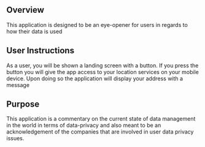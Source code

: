 ## Overview
This application is designed to be an eye-opener for users in regards to how their data is used

## User Instructions
As a user, you will be shown a landing screen with a button. If you press the button you will give the app access to your location services on your mobile device. Upon doing so the application will display your address with a message

## Purpose
This application is a commentary on the current state of data management in the world in terms of data-privacy and also meant to be an acknowledgement of the companies that are involved in user data privacy issues.